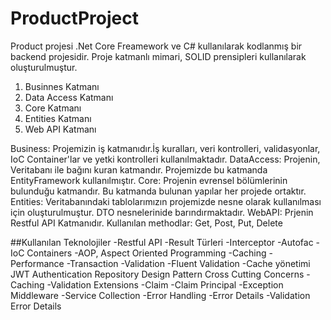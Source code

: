 # ProductProject

Product projesi .Net Core Freamework ve C# kullanılarak kodlanmış bir backend projesidir. Proje katmanlı mimari, SOLID prensipleri kullanılarak oluşturulmuştur.

1. Businnes Katmanı
2. Data Access Katmanı
3. Core Katmanı
4. Entities Katmanı
5. Web API Katmanı

Business: Projemizin iş katmanıdır.İş kuralları, veri kontrolleri, validasyonlar, IoC Container'lar ve yetki kontrolleri kullanılmaktadır.
DataAccess: Projenin, Veritabanı ile bağını kuran katmandır. Projemizde bu katmanda EntityFramework kullanılmıştır.
Core: Projenin evrensel bölümlerinin bulunduğu katmandır. Bu katmanda bulunan yapılar her projede ortaktır.
Entities: Veritabanındaki tablolarımızın projemizde nesne olarak kullanılması için oluşturulmuştur. DTO nesnelerinide barındırmaktadır.
WebAPI: Prjenin Restful API Katmanıdır. Kullanılan methodlar: Get, Post, Put, Delete


##Kullanılan Teknolojiler
-Restful API
-Result Türleri
-Interceptor
-Autofac
 -IoC Containers
 -AOP, Aspect Oriented Programming
   -Caching
   -Performance
   -Transaction
   -Validation
-Fluent Validation
-Cache yönetimi
JWT Authentication
Repository Design Pattern
Cross Cutting Concerns
 -Caching
 -Validation
Extensions
 -Claim
  -Claim Principal
 -Exception Middleware
 -Service Collection
 -Error Handling
   -Error Details
   -Validation Error Details

